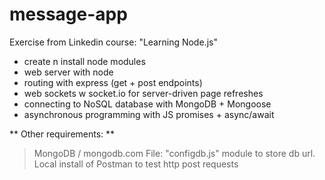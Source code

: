 # message-app
Exercise from Linkedin course: "Learning Node.js"
* create n install node modules
* web server with node
* routing with express (get + post endpoints)
* web sockets w socket.io for server-driven page refreshes
* connecting to NoSQL database with MongoDB + Mongoose
* asynchronous programming with JS promises + async/await

** Other requirements: **
> MongoDB / mongodb.com
> File: "configdb.js" module to store db url.
> Local install of Postman to test http post requests
